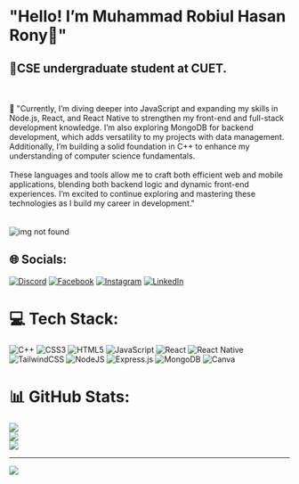 # "Hello! I’m Muhammad Robiul Hasan Rony👋"
<h2>💫CSE undergraduate student at CUET.</h2>
<br><br>🌱 "Currently, I’m diving deeper into JavaScript and expanding my skills in Node.js, React, and React Native to strengthen my front-end and full-stack development knowledge. I’m also exploring MongoDB for backend development, which adds versatility to my projects with data management. Additionally, I’m building a solid foundation in C++ to enhance my understanding of computer science fundamentals.<br><br>These languages and tools allow me to craft both efficient web and mobile applications, blending both backend logic and dynamic front-end experiences. I’m excited to continue exploring and mastering these technologies as I build my career in development."<br><br><br>
<img src="https://github.com/HuXn-WebDev/Zero-To-FullStack-JS-Course/raw/main/thumb.png" alt="img not found"/>


## 🌐 Socials:
[![Discord](https://img.shields.io/badge/Discord-%237289DA.svg?logo=discord&logoColor=white)](https://discord.gg/rhrony05) [![Facebook](https://img.shields.io/badge/Facebook-%231877F2.svg?logo=Facebook&logoColor=white)](https://facebook.com/rhrony05) [![Instagram](https://img.shields.io/badge/Instagram-%23E4405F.svg?logo=Instagram&logoColor=white)](https://instagram.com/rhrony0) [![LinkedIn](https://img.shields.io/badge/LinkedIn-%230077B5.svg?logo=linkedin&logoColor=white)](https://linkedin.com/in/rhrony05) 

# 💻 Tech Stack:
![C++](https://img.shields.io/badge/c++-%2300599C.svg?style=for-the-badge&logo=c%2B%2B&logoColor=white) ![CSS3](https://img.shields.io/badge/css3-%231572B6.svg?style=for-the-badge&logo=css3&logoColor=white) ![HTML5](https://img.shields.io/badge/html5-%23E34F26.svg?style=for-the-badge&logo=html5&logoColor=white) ![JavaScript](https://img.shields.io/badge/javascript-%23323330.svg?style=for-the-badge&logo=javascript&logoColor=%23F7DF1E) ![React](https://img.shields.io/badge/react-%2320232a.svg?style=for-the-badge&logo=react&logoColor=%2361DAFB) ![React Native](https://img.shields.io/badge/react_native-%2320232a.svg?style=for-the-badge&logo=react&logoColor=%2361DAFB) ![TailwindCSS](https://img.shields.io/badge/tailwindcss-%2338B2AC.svg?style=for-the-badge&logo=tailwind-css&logoColor=white) ![NodeJS](https://img.shields.io/badge/node.js-6DA55F?style=for-the-badge&logo=node.js&logoColor=white) ![Express.js](https://img.shields.io/badge/express.js-%23404d59.svg?style=for-the-badge&logo=express&logoColor=%2361DAFB) ![MongoDB](https://img.shields.io/badge/MongoDB-%234ea94b.svg?style=for-the-badge&logo=mongodb&logoColor=white) ![Canva](https://img.shields.io/badge/Canva-%2300C4CC.svg?style=for-the-badge&logo=Canva&logoColor=white)
# 📊 GitHub Stats:
![](https://github-readme-stats.vercel.app/api?username=rhrony05&theme=dark&hide_border=false&include_all_commits=false&count_private=false)<br/>
![](https://github-readme-streak-stats.herokuapp.com/?user=rhrony05&theme=dark&hide_border=false)<br/>
![](https://github-readme-stats.vercel.app/api/top-langs/?username=rhrony05&theme=dark&hide_border=false&include_all_commits=false&count_private=false&layout=compact)

---
[![](https://visitcount.itsvg.in/api?id=rhrony05&icon=0&color=0)](https://visitcount.itsvg.in)

<!-- Proudly created with GPRM ( https://gprm.itsvg.in ) -->
